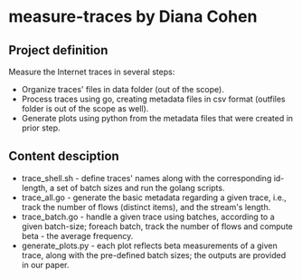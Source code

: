 # measure-traces by Diana Cohen

## Project definition
Measure the Internet traces in several steps:
* Organize traces' files in data folder (out of the scope).
* Process traces using go, creating metadata files in csv format (outfiles folder is out of the scope as well).
* Generate plots using python from the metadata files that were created in prior step.

## Content desciption
* trace_shell.sh - define traces' names along with the corresponding id-length, a set of batch sizes and run the golang scripts.
* trace_all.go - generate the basic metadata regarding a given trace, i.e., track the number of flows (distinct items), and the stream's length.
* trace_batch.go - handle a given trace using batches, according to a given batch-size; foreach batch, track the number of flows and compute beta - the average frequency.
* generate_plots.py - each plot reflects beta measurements of a given trace, along with the pre-defined batch sizes; the outputs are provided in our paper.
